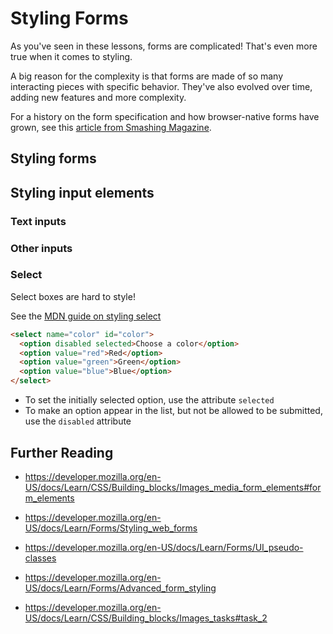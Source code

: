 # Styling Forms

As you've seen in these lessons, forms are complicated! That's even more true when it comes to styling. 

A big reason for the complexity is that forms are made of so many interacting pieces with specific behavior. They've also evolved over time, adding new features and more complexity.

For a history on the form specification and how browser-native forms have grown, see this [article from Smashing Magazine](https://www.smashingmagazine.com/2020/11/standardizing-select-native-html-form-controls/).

## Styling forms

## Styling input elements

### Text inputs

### Other inputs

### Select

Select boxes are hard to style! 

See the [MDN guide on styling select](https://developer.mozilla.org/en-US/docs/Web/HTML/Element/select#styling_with_css)

```html
<select name="color" id="color">
  <option disabled selected>Choose a color</option>
  <option value="red">Red</option>
  <option value="green">Green</option>
  <option value="blue">Blue</option>
</select>
```

- To set the initially selected option, use the attribute `selected`
- To make an option appear in the list, but not be allowed to be submitted, use the `disabled` attribute

## Further Reading
- https://developer.mozilla.org/en-US/docs/Learn/CSS/Building_blocks/Images_media_form_elements#form_elements

- https://developer.mozilla.org/en-US/docs/Learn/Forms/Styling_web_forms
- https://developer.mozilla.org/en-US/docs/Learn/Forms/UI_pseudo-classes
- https://developer.mozilla.org/en-US/docs/Learn/Forms/Advanced_form_styling


- https://developer.mozilla.org/en-US/docs/Learn/CSS/Building_blocks/Images_tasks#task_2


